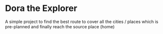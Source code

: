 # Dora the Explorer

A simple project to find the best route to cover all the cities / places which is pre-planned and finally reach the source place (home)

<!--![alt text](https://www.cartoon-clipart.co/dora-the-explorer.png)-->
